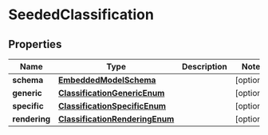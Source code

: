 
# SeededClassification

## Properties
Name | Type | Description | Notes
------------ | ------------- | ------------- | -------------
**schema** | [**EmbeddedModelSchema**](EmbeddedModelSchema) |  |  [optional]
**generic** | [**ClassificationGenericEnum**](ClassificationGenericEnum) |  |  [optional]
**specific** | [**ClassificationSpecificEnum**](ClassificationSpecificEnum) |  |  [optional]
**rendering** | [**ClassificationRenderingEnum**](ClassificationRenderingEnum) |  |  [optional]



